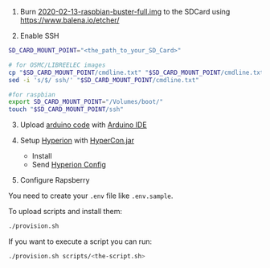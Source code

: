 1.  Burn [2020-02-13-raspbian-buster-full.img](vendor/2020-02-13-raspbian-buster-full.img) to the SDCard using https://www.balena.io/etcher/

2. Enable SSH 
```bash
SD_CARD_MOUNT_POINT="<the_path_to_your_SD_Card>"

# for OSMC/LIBREELEC images
cp "$SD_CARD_MOUNT_POINT/cmdline.txt" "$SD_CARD_MOUNT_POINT/cmdline.txt.bk"
sed -i 's/$/ ssh/' "$SD_CARD_MOUNT_POINT/cmdline.txt"

#for raspbian
export SD_CARD_MOUNT_POINT="/Volumes/boot/"
touch "$SD_CARD_MOUNT_POINT/ssh" 
```
3. Upload [arduino code](adalight-apa102-arduino-uno/arduino-apa102-leds-controller/arduino-apa101-leds-controller.ino) with [Arduino IDE](https://www.arduino.cc/en/main/software)

4. Setup [Hyperion](https://hyperion-project.org/) with [HyperCon.jar](vendor/HyperCon.jar)
    - Install
    - Send [Hyperion Config](adalight-apa102-arduino-uno/hyperion.config.json)
5. Configure Rapsberry

You need to create your `.env` file like `.env.sample`.

To upload scripts and install them:
```bash
./provision.sh 
```
If you want to execute a script you can run:
```bash
./provision.sh scripts/<the-script.sh> 
```